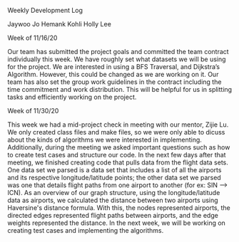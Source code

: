 ﻿Weekly Development Log

Jaywoo Jo
Hemank Kohli
Holly Lee


Week of 11/16/20


Our team has submitted the project goals and committed the team contract individually this week.
We have roughly set what datasets we will be using for the project. We are interested in using a BFS Traversal, and Dijkstra’s Algorithm. However, this could be changed as we are working on it.
Our team has also set the group work guidelines in the contract including the time commitment and work distribution.
This will be helpful for us in splitting tasks and efficiently working on the project.



Week of 11/30/20 

This week we had a mid-project check in meeting with our mentor, Zijie Lu. We only created class files and make files, so we were only able to dicuss about the kinds of algorithms we were interested in implementing. Additionally, during the meeting we asked important questions such as how to create test cases and structure our code. In the next few days after that meeting, we finished creating code that pulls data from the flight data sets. One data set we parsed is a data set that includes a list of all the airports and its respective longitude/latitude points; the other data set we parsed was one that details flight paths from one airport to another (for ex: SIN --> ICN). As an overview of our graph structure, using the longitude/latitude data as airports, we calculated the distance between two airports using Haversine's distance formula. With this, the nodes represented airports, the directed edges represented flight paths between airports, and the edge weights represented the distance. In the next week, we will be working on creating test cases and implementing the algorithms.




